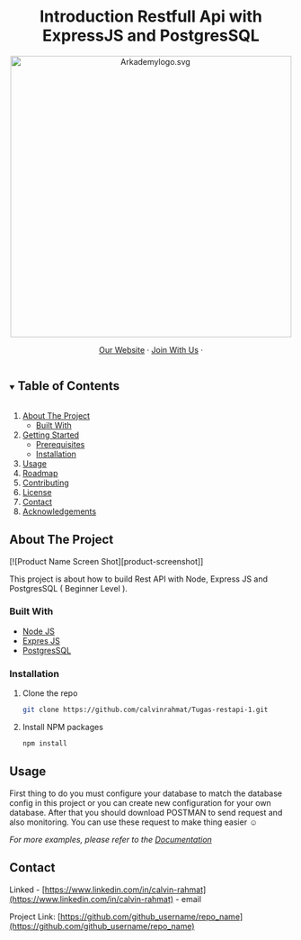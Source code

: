 <h1 align="center">
  Introduction Restfull Api with ExpressJS and PostgresSQL
</h1>

<p align="center"><img src="https://www.arkademy.com/img/logo%20arkademy.1c82cf5c.svg" width="500px" alt="Arkademylogo.svg" /></p>

<p align="center">
    <a href="https://www.arkademy.com/" target="blank">Our Website</a>
    ·
    <a href="https://www.arkademy.com/auth/signup">Join With Us</a>
    ·
</p>

<!-- TABLE OF CONTENTS -->
<details open="open">
  <summary><h2 style="display: inline-block">Table of Contents</h2></summary>
  <ol>
    <li>
      <a href="#about-the-project">About The Project</a>
      <ul>
        <li><a href="#built-with">Built With</a></li>
      </ul>
    </li>
    <li>
      <a href="#getting-started">Getting Started</a>
      <ul>
        <li><a href="#prerequisites">Prerequisites</a></li>
        <li><a href="#installation">Installation</a></li>
      </ul>
    </li>
    <li><a href="#usage">Usage</a></li>
    <li><a href="#roadmap">Roadmap</a></li>
    <li><a href="#contributing">Contributing</a></li>
    <li><a href="#license">License</a></li>
    <li><a href="#contact">Contact</a></li>
    <li><a href="#acknowledgements">Acknowledgements</a></li>
  </ol>
</details>

<!-- ABOUT THE PROJECT -->

## About The Project

[![Product Name Screen Shot][product-screenshot]]

This project is about how to build Rest API with Node, Express JS and PostgresSQL ( Beginner Level ).

### Built With

- [Node JS](https://nodejs.org/en/)
- [Expres JS](https://expressjs.com/)
- [PostgresSQL](https://www.postgresql.org/)

### Installation

1. Clone the repo
   ```sh
   git clone https://github.com/calvinrahmat/Tugas-restapi-1.git
   ```
2. Install NPM packages
   ```sh
   npm install
   ```

<!-- USAGE EXAMPLES -->

## Usage

First thing to do you must configure your database to match the database config in this project or you can create new configuration for your own database. After that you should download POSTMAN to send request and also monitoring. You can use these request to make thing easier :relaxed:

_For more examples, please refer to the [Documentation](https://example.com)_

<!-- CONTACT -->

## Contact

Linked - [https://www.linkedin.com/in/calvin-rahmat](https://www.linkedin.com/in/calvin-rahmat) - email

Project Link: [https://github.com/github_username/repo_name](https://github.com/github_username/repo_name)
